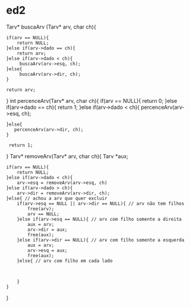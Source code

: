 # ed2
Tarv* buscaArv (Tarv* arv, char ch){

    if(arv == NULL){
        return NULL;
    }else if(arv->dado == ch){
        return arv;    
    }else if(arv->dado < ch){
         buscaArv(arv->esq, ch);        
    }else{
         buscaArv(arv->dir, ch);
    }
    
    return arv;
}
int percenceArv(Tarv* arv, char ch){
    if(arv == NULL){
        return 0;
    }else if(arv->dado == ch){
        return 1;
    }else if(arv->dado < ch){
        percenceArv(arv->esq, ch);
      
    }else{
       percenceArv(arv->dir, ch);
    }
    
     return 1;
}
Tarv* removeArv(Tarv* arv, char ch){
    Tarv *aux;
    
    if(arv == NULL){
        return NULL;
    }else if(arv->dado < ch){
        arv->esq = removeArv(arv->esq, ch)
    }else if(arv->dado > ch){
        arv->dir = removeArv(arv->dir, ch);
    }else{ // achou a arv que quer excluir
        if(arv->esq == NULL || arv->dir == NULL){ // arv não tem filhos
            free(arv);
            arv == NULL;
        }else if(arv->esq == NULL){ // arv com filho somente a direita
            aux = arv;
            arv->dir = aux;
            free(aux);
        }else if(arv->dir == NULL){ // arv com filho somente a esquerda
            aux = arv;
            arv->esq = aux;
            free(aux);
        }else{ // arv com filho em cada lado
            
            
            
        }
    }
}

